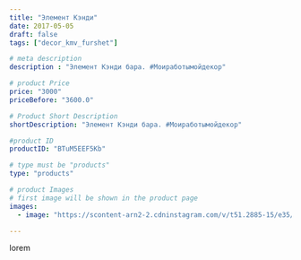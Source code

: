 ```yaml
---
title: "Элемент Кэнди"
date: 2017-05-05
draft: false
tags: ["decor_kmv_furshet"]

# meta description
description : "Элемент Кэнди бара. #Моиработымойдекор"

# product Price
price: "3000"
priceBefore: "3600.0"

# Product Short Description
shortDescription: "Элемент Кэнди бара. #Моиработымойдекор"

#product ID
productID: "BTuM5EEF5Kb"

# type must be "products"
type: "products"

# product Images
# first image will be shown in the product page
images:
  - image: "https://scontent-arn2-2.cdninstagram.com/v/t51.2885-15/e35/18299957_789264947895120_2712781668631969792_n.jpg?tp=1&_nc_ht=scontent-arn2-2.cdninstagram.com&_nc_cat=100&_nc_ohc=M2t-yPecWoUAX_3fckC&oh=f53c2fe262a1159f243434115400f5ba&oe=6074A5C4&ig_cache_key=MTUwODE5OTYyMzE0NzYyMzA2Nw%3D%3D.2"

---
```

lorem
